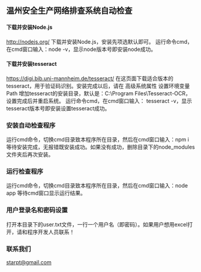 ## 温州安全生产网络排查系统自动检查

#### 下载并安装Node.js
http://nodejs.org/
下载并安装Node.js，安装先项选默认即可。
运行命令cmd，在cmd窗口输入：node -v，显示node版本号即安装node成功。

#### 下载并安装tesseract
https://digi.bib.uni-mannheim.de/tesseract/
在这页面下载适合版本的tesseract，用于验证码识别。安装完成以后，请在 高级系统属性 设置环境变量 Path 增加tesseract的安装目录，默认是：C:\Program Files\Tesseract-OCR，设置完成后并重启系统。
运行命令cmd，在cmd窗口输入： tesseract -v，显示tesseract版本号即安装设置tesseract成功。

### 安装自动检查程序
运行cmd命令，切换cmd目录致本程序所在目录，然后在cmd窗口输入：npm i
等待安装完成，无报错既安装成功。如果没有成功，删除目录下的node_modules文件夹后再次安装。

### 运行检查程序
运行cmd命令，切换cmd目录致本程序所在目录，然后在cmd窗口输入：node app
等待cmd窗口显示运行结果。

### 用户登录名和密码设置
打开本目录下的user.txt文件，一行一个用户名（即密码）。如果用户想用excel打开，请和程序开发人员联系！

### 联系我们
starpt@gmail.com
